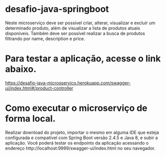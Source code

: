 # desafio-java-springboot
Neste microserviço deve ser possível criar, alterar, visualizar e excluir um determinado produto, além de visualizar a lista de produtos atuais disponíveis. Também deve ser possível realizar a busca de produtos filtrando por name, description e price.

# Para testar a aplicação, acesse o link abaixo.
https://desafio-java-microsservico.herokuapp.com/swagger-ui/index.html#/product-controller

# Como executar o microserviço de forma local.
Realizar download do projeto, importar o mesmo em alguma IDE que esteja configurada e compatível com Spring Boot versão 2.4.5 e Java 8, e subir a aplicação. Você poderá testar os endpoints da aplicação acessando o endereço http://localhost:9999/swagger-ui/index.html no seu navegador.

